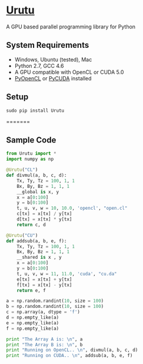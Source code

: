 [Urutu](http://urutu.github.io)
=======

A GPU based parallel programming library for Python

System Requirements
-------------------

  -  Windows, Ubuntu (tested), Mac
  -  Python 2.7, GCC 4.6
  -  A GPU compatible with OpenCL or CUDA 5.0
  -  [PyOpenCL](http://mathema.tician.de/software/pyopencl) or [PyCUDA](http://mathema.tician.de/software/pycuda) installed


Setup
------

```shell
sudo pip install Urutu
```

=======

Sample Code
-----------

```python
from Urutu import *
import numpy as np

@Urutu("CL")
def divmul(a, b, c, d):
	Tx, Ty, Tz = 100, 1, 1
	Bx, By, Bz = 1, 1, 1
	__global is x, y
	x = a[0:100]
	y = b[0:100]
	t, u, v, w = 10, 10.0, 'opencl', "open.cl"
	c[tx] = x[tx] / y[tx]
	d[tx] = x[tx] * y[tx]
	return c, d

@Urutu("CU")
def addsub(a, b, e, f):
	Tx, Ty, Tz = 100, 1, 1
	Bx, By, Bz = 1, 1, 1
	__shared is x , y
	x = a[0:100]
	y = b[0:100]
	t, u, v, w = 11, 11.0, 'cuda', "cu.da"
	e[tx] = x[tx] + y[tx]
	f[tx] = x[tx] - y[tx]
	return e, f

a = np.random.randint(10, size = 100)
b = np.random.randint(10, size = 100)
c = np.array(a, dtype = 'f')
d = np.empty_like(a)
e = np.empty_like(a)
f = np.empty_like(a)

print "The Array A is: \n", a
print "The Array B is: \n", b
print "Running on OpenCL.. \n", divmul(a, b, c, d)
print "Running on CUDA.. \n", addsub(a, b, e, f)
```
